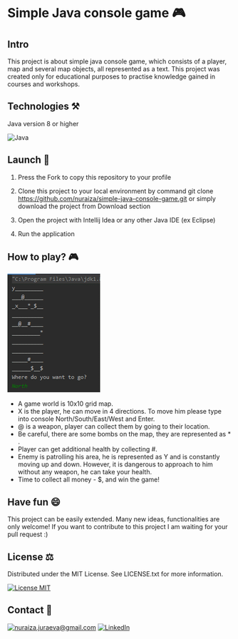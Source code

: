 # Simple Java console game :video_game:

## Intro
This project is about simple java console game, which consists of a player, map and several map objects, all represented as a text. This project was created only for educational purposes to practise knowledge gained in courses and workshops.

## Technologies :hammer_and_pick:

Java version 8 or higher


![Java](https://img.shields.io/badge/java-%23ED8B00.svg?style=for-the-badge&logo=java&logoColor=white)

## Launch :electric_plug:

 1. Press the Fork to copy this repository to your profile

 2. Clone this project to your local environment by command 
 git clone https://github.com/nuraiza/simple-java-console-game.git
 or simply download the project from Download section

 3. Open the project with Intellij Idea or any other Java IDE (ex Eclipse)
 4. Run the application
## How to play? :video_game:

![](java-console-game.png)
 - A game world is 10x10 grid map.
 - X is the player, he can move in 4 directions. To move him please type into console North/South/East/West and Enter.
 - @ is a weapon, player can collect them by going to their location.
 - Be careful, there are some bombs on the map, they are represented as * .
 - Player can get additional health by collecting #.
 - Enemy is patrolling his area, he is represented as Y and is constantly moving up and down. However, it is dangerous to approach to him without any weapon, he can take your health.
 - Time to collect all money - $, and win the game!
## Have fun :smile:
This project can be easily extended. Many new ideas, functionalities are only welcome! If you want to contribute to this project I am waiting for your pull request :)

## License :balance_scale:
Distributed under the MIT License. See LICENSE.txt for more information.


[![License MIT](https://img.shields.io/badge/license-MIT-blue.svg)](LICENSE.txt)

## Contact :email:
<a href="mailto:nuraiza.juraeva@gmail.com">![nuraiza.juraeva@gmail.com](https://img.shields.io/badge/Gmail-D14836?style=for-the-badge&logo=gmail&logoColor=white)</a> <a href="<https://www.linkedin.com/in/nuraiza/>">![LinkedIn](https://img.shields.io/badge/LinkedIn-0077B5?style=for-the-badge&logo=linkedin&logoColor=white)</a>




